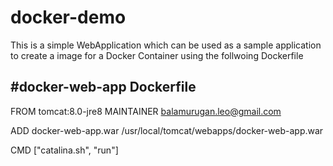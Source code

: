 # docker-demo

This is a simple WebApplication which can be used as a sample application to create a image for a Docker Container using the follwoing Dockerfile 

#docker-web-app
Dockerfile
----------
FROM tomcat:8.0-jre8
MAINTAINER balamurugan.leo@gmail.com

ADD docker-web-app.war /usr/local/tomcat/webapps/docker-web-app.war

CMD ["catalina.sh", "run"]
